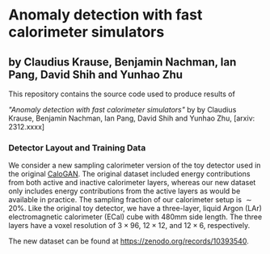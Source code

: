 # Anomaly detection with fast calorimeter simulators
## by Claudius Krause, Benjamin Nachman, Ian Pang, David Shih and Yunhao Zhu
This repository contains the source code used to produce results of

_"Anomaly detection with fast calorimeter simulators"_ by by Claudius Krause, Benjamin Nachman, Ian Pang, David Shih and Yunhao Zhu, [arxiv: 2312.xxxx]

### Detector Layout and Training Data
We consider a new sampling calorimeter version of the toy detector used in the original [CaloGAN](https://arxiv.org/abs/1712.10321). The original dataset included energy contributions from both active and inactive calorimeter layers, whereas our new dataset only includes energy contributions from the active layers as would be available in practice. The sampling fraction of our calorimeter setup is $\sim20\%$. Like the original toy detector, we have a three-layer, liquid Argon (LAr) electromagnetic calorimeter (ECal) cube with 480mm side length. The three layers have a voxel resolution of $`3\times 96`$, $`12\times 12`$, and $`12\times 6`$, respectively. 

The new dataset can be found at https://zenodo.org/records/10393540.
